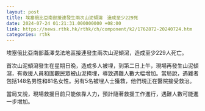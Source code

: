 ```yaml
---
layout: post
title: 埃塞俄比亞南部接連發生兩次山泥傾瀉　造成至少229死
date: 2024-07-24 01:21:31.000000000 +08:00
link: https://news.rthk.hk/rthk/ch/component/k2/1762872-20240724.htm
categories: rthk
---
```


埃塞俄比亞南部蓋澤戈法地區接連發生兩次山泥傾瀉，造成至少229人死亡。

首次山泥傾瀉發生在星期日晚，造成多人被埋，到第二日上午，現場再發生山泥傾瀉，有救援人員和圍觀民眾被山泥掩埋，導致遇難人數大幅增加。當局說，遇難者包括148名男性和81名女性。另有5名被埋人士獲救，他們現正在醫院接受救治。

當局又說，現場救援目前只能依靠人力，預計隨著救援工作進行，遇難人數可能進一步增加。
